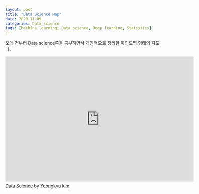 ```yaml
---
layout: post
title: "Data Science Map"
date: 2020-11-09
categories: Data_science
tags: [Machine learning, Data science, Deep learning, Statistics]
---
```


오래 전부터 Data science쪽을 공부하면서 개인적으로 정리한 마인드맵 형태의 지도다.

<iframe width="600" height="400" frameborder="0" src="https://www.mindmeister.com/maps/public_map_shell/1215561623/data-science?width=600&height=400&z=auto&presentation=1" scrolling="no" style="overflow: hidden; margin-bottom: 5px;">Your browser is not able to display frames. Please visit <a href="https://www.mindmeister.com/1215561623/data-science" target="_blank">Data Science</a> on MindMeister.</iframe><div class="mb-5"><a href="https://www.mindmeister.com/1215561623/data-science" target="_blank">Data Science</a> by <a href="https://www.mindmeister.com/users/channel/33799471" target="_blank">Yeongkyu kim</a></div>
